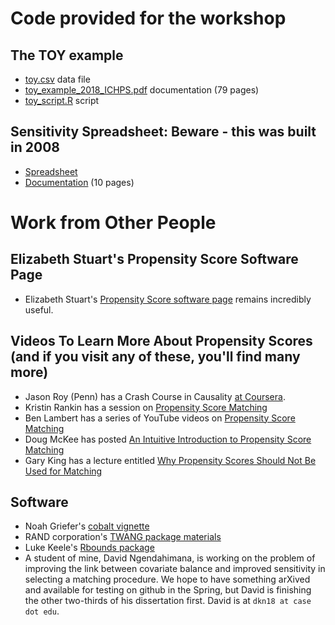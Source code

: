 # Code provided for the workshop

## The TOY example

- [toy.csv](https://raw.githubusercontent.com/THOMASELOVE/ichps2018/master/code/toy.csv) data file
- [toy_example_2018_ICHPS.pdf](https://github.com/THOMASELOVE/ichps2018/blob/master/code/toy_example_2018_ICHPS.pdf) documentation (79 pages)
- [toy_script.R](https://raw.githubusercontent.com/THOMASELOVE/ichps2018/master/code/toy_script.R) script

## Sensitivity Spreadsheet: Beware - this was built in 2008

- [Spreadsheet](https://github.com/THOMASELOVE/ichps2018/blob/master/code/sensitivityspreadsheet_2008.xls) 
- [Documentation](https://github.com/THOMASELOVE/ichps2018/blob/master/code/sensitivitydocumentation_2008.pdf) (10 pages)

# Work from Other People

## Elizabeth Stuart's Propensity Score Software Page

- Elizabeth Stuart's [Propensity Score software page](http://www.biostat.jhsph.edu/~estuart/propensityscoresoftware.html) remains incredibly useful.

## Videos To Learn More About Propensity Scores (and if you visit any of these, you'll find many more)

- Jason Roy (Penn) has a Crash Course in Causality [at Coursera](https://www.coursera.org/learn/crash-course-in-causality).
- Kristin Rankin has a session on [Propensity Score Matching](https://www.youtube.com/watch?v=6ZVIfW6_v1U)
- Ben Lambert has a series of YouTube videos on [Propensity Score Matching](https://www.youtube.com/watch?v=h0UU6trKR0E)
- Doug McKee has posted [An Intuitive Introduction to Propensity Score Matching](https://www.youtube.com/watch?v=ACVyPp1Fy6Y)
- Gary King has a lecture entitled [Why Propensity Scores Should Not Be Used for Matching](https://www.youtube.com/watch?v=rBv39pK1iEs)

## Software

- Noah Griefer's [cobalt vignette](https://cran.r-project.org/web/packages/cobalt/vignettes/cobalt_basic_use.html)
- RAND corporation's [TWANG package materials](https://cran.r-project.org/web/packages/twang/index.html)
- Luke Keele's [Rbounds package](http://www.personal.psu.edu/ljk20/rbounds.html)
- A student of mine, David Ngendahimana, is working on the problem of improving the link between covariate balance and improved sensitivity in selecting a matching procedure. We hope to have something arXived and available for testing on github in the Spring, but David is finishing the other two-thirds of his dissertation first. David is at `dkn18 at case dot edu`.

